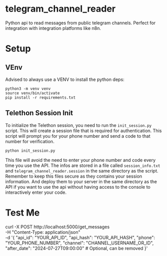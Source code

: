 # telegram_channel_reader
Python api to read messages from public telegram channels. Perfect for integration with integration platforms like n8n.

# Setup
## VEnv
Advised to always use a VENV to install the python deps:
```
python3 -m venv venv
source venv/bin/activate
pip install -r requirements.txt
```

## Telethon Session Init
To initialize the Telethon session, you need to run the `init_session.py` script. This will create a session file that is required for authentication.
This script will prompt you for your phone number and send a code to that number for verification.
```
python init_session.py
```
This file will avoid the need to enter your phone number and code every time you use the API. 
The infos are stored in a file called `session_info.txt` and `telegram_channel_reader.session` in the same directory as the script.
Remember to keep this files secure as they contains your session information. And deploy them to your server in the same directory as the API if you want to use the api without having access to the console to interactively enter your code.
# Test Me

curl -X POST http://localhost:5000/get_messages \
  -H "Content-Type: application/json" \
  -d '{
    "api_id": "YOUR_API_ID",
    "api_hash": "YOUR_API_HASH",
    "phone": "YOUR_PHONE_NUMBER",
    "channel": "CHANNEL_USERNAME_OR_ID",
    "after_date": "2024-07-27T09:00:00"  # Optional, can be removed
  }'